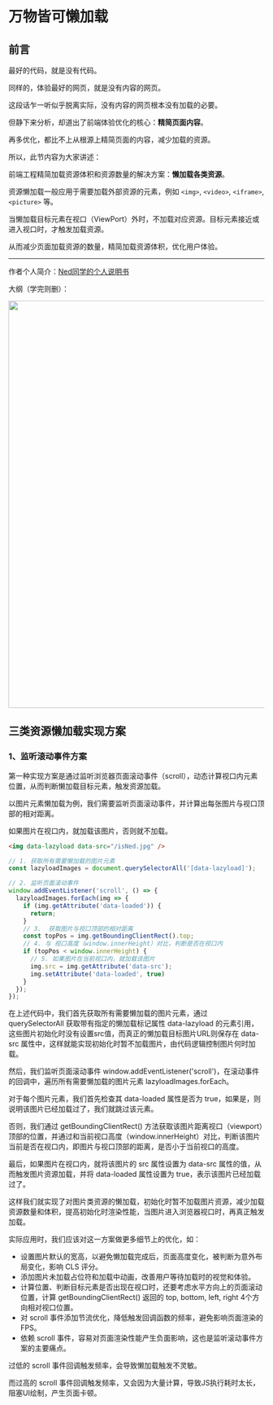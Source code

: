 # 万物皆可懒加载

## 前言

最好的代码，就是没有代码。

同样的，体验最好的网页，就是没有内容的网页。

这段话乍一听似乎脱离实际，没有内容的网页根本没有加载的必要。

但静下来分析，却道出了前端体验优化的核心：**精简页面内容**。

再多优化，都比不上从根源上精简页面的内容，减少加载的资源。

所以，此节内容为大家讲述：

前端工程精简加载资源体积和资源数量的解决方案：**懒加载各类资源**。

资源懒加载一般应用于需要加载外部资源的元素，例如 `<img>`, `<video>`, `<iframe>`, `<picture>` 等。

当懒加载目标元素在视口（ViewPort）外时，不加载对应资源。目标元素接近或进入视口时，才触发加载资源。

从而减少页面加载资源的数量，精简加载资源体积，优化用户体验。

---


作者个人简介：[Ned同学的个人说明书](https://note.wangez.site/business_innovation/%E4%B8%AA%E4%BA%BA%E4%BB%8B%E7%BB%8D.html)

大纲（学完则删）：

<img src="https://img.wangez.site/img/%E4%B8%87%E7%89%A9%E7%9A%86%E5%8F%AF%E6%87%92%E5%8A%A0%E8%BD%BD%E8%84%91%E5%9B%BE.png" width="800" />


## 三类资源懒加载实现方案

### 1、监听滚动事件方案

第一种实现方案是通过监听浏览器页面滚动事件（scroll），动态计算视口内元素位置，从而判断懒加载目标元素，触发资源加载。

以图片元素懒加载为例，我们需要监听页面滚动事件，并计算出每张图片与视口顶部的相对距离。

如果图片在视口内，就加载该图片，否则就不加载。

```html
<img data-lazyload data-src="/isNed.jpg" />
```

```js
// 1. 获取所有需要懒加载的图片元素
const lazyloadImages = document.querySelectorAll('[data-lazyload]');

// 2. 监听页面滚动事件
window.addEventListener('scroll', () => {
  lazyloadImages.forEach(img => {
    if (img.getAttribute('data-loaded')) {
      return;
    }
    // 3.  获取图片与视口顶部的相对距离
    const topPos = img.getBoundingClientRect().top;
    // 4. 与 视口高度（window.innerHeight）对比，判断是否在视口内
    if (topPos < window.innerHeight) {
      // 5. 如果图片在当前视口内，就加载该图片
      img.src = img.getAttribute('data-src');
      img.setAttribute('data-loaded', true)
    }
  });
});

```
在上述代码中，我们首先获取所有需要懒加载的图片元素，通过 querySelectorAll 获取带有指定的懒加载标记属性 data-lazyload 的元素引用，这些图片初始化时没有设置src值，而真正的懒加载目标图片URL则保存在 data-src 属性中，这样就能实现初始化时暂不加载图片，由代码逻辑控制图片何时加载。

然后，我们监听页面滚动事件 window.addEventListener('scroll')，在滚动事件的回调中，遍历所有需要懒加载的图片元素  lazyloadImages.forEach。

对于每个图片元素，我们首先检查其 data-loaded 属性是否为 true，如果是，则说明该图片已经加载过了，我们就跳过该元素。

否则，我们通过 getBoundingClientRect() 方法获取该图片距离视口（viewport）顶部的位置，并通过和当前视口高度（window.innerHeight）对比，判断该图片当前是否在视口内，即图片与视口顶部的距离，是否小于当前视口的高度。

最后，如果图片在视口内，就将该图片的 src 属性设置为 data-src 属性的值，从而触发图片资源加载，并将 data-loaded 属性设置为 true，表示该图片已经加载过了。

这样我们就实现了对图片类资源的懒加载，初始化时暂不加载图片资源，减少加载资源数量和体积，提高初始化时渲染性能，当图片进入浏览器视口时，再真正触发加载。

实际应用时，我们应该对这一方案做更多细节上的优化，如：

- 设置图片默认的宽高，以避免懒加载完成后，页面高度变化，被判断为意外布局变化，影响 CLS 评分。
- 添加图片未加载占位符和加载中动画，改善用户等待加载时的视觉和体验。
- 计算位置、判断目标元素是否出现在视口时，还要考虑水平方向上的页面滚动位置，计算 getBoundingClientRect() 返回的 top, bottom, left, right 4个方向相对视口位置。
- 对 scroll 事件添加节流优化，降低触发回调函数的频率，避免影响页面渲染的FPS。
- 依赖 scroll 事件，容易对页面渲染性能产生负面影响，这也是监听滚动事件方案的主要痛点。

过低的 scroll 事件回调触发频率，会导致懒加载触发不灵敏。

而过高的 scroll 事件回调触发频率，又会因为大量计算，导致JS执行耗时太长，阻塞UI绘制，产生页面卡顿。
